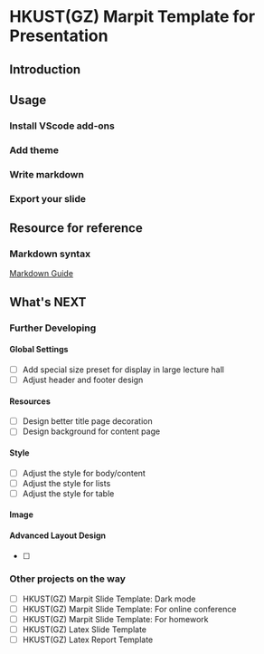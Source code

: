 # HKUST(GZ) Marpit Template for Presentation
## Introduction



## Usage

### Install VScode add-ons 

### Add theme

### Write markdown

### Export your slide



## Resource for reference

### Markdown syntax



[Markdown Guide](https://www.markdownguide.org/)



## What's NEXT 
### Further Developing

#### Global Settings

- [ ] Add special size preset for display in large lecture hall 
- [ ] Adjust header and footer design

#### Resources

- [ ] Design better title page decoration
- [ ] Design background for content page

#### Style

- [ ] Adjust the style for body/content
- [ ] Adjust the style for lists
- [ ] Adjust the style for table

#### Image



#### Advanced Layout Design

- [ ] 

### Other projects on the way

- [ ] HKUST(GZ) Marpit Slide Template: Dark mode
- [ ] HKUST(GZ) Marpit Slide Template: For online conference 
- [ ] HKUST(GZ) Marpit Slide Template: For homework
- [ ] HKUST(GZ) Latex Slide Template
- [ ] HKUST(GZ) Latex Report Template
